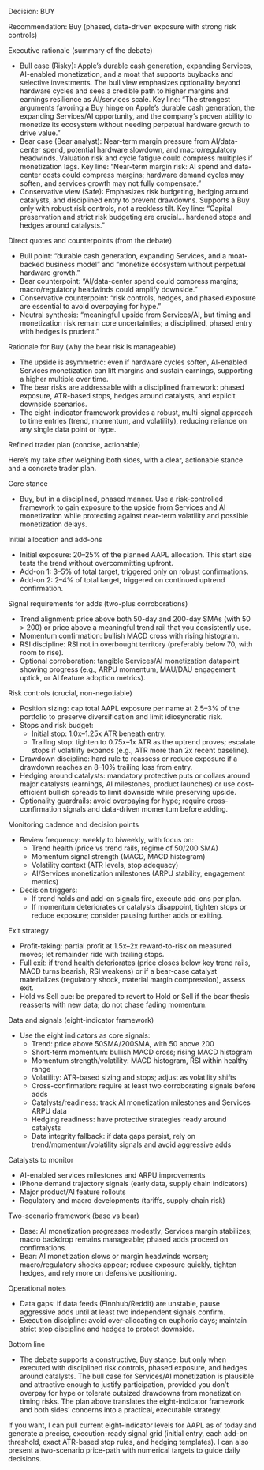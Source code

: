Decision: BUY

Recommendation: Buy (phased, data-driven exposure with strong risk controls)

Executive rationale (summary of the debate)
- Bull case (Risky): Apple’s durable cash generation, expanding Services, AI-enabled monetization, and a moat that supports buybacks and selective investments. The bull view emphasizes optionality beyond hardware cycles and sees a credible path to higher margins and earnings resilience as AI/services scale. Key line: “The strongest arguments favoring a Buy hinge on Apple’s durable cash generation, the expanding Services/AI opportunity, and the company’s proven ability to monetize its ecosystem without needing perpetual hardware growth to drive value.”
- Bear case (Bear analyst): Near-term margin pressure from AI/data-center spend, potential hardware slowdown, and macro/regulatory headwinds. Valuation risk and cycle fatigue could compress multiples if monetization lags. Key line: “Near-term margin risk: AI spend and data-center costs could compress margins; hardware demand cycles may soften, and services growth may not fully compensate.”
- Conservative view (Safe): Emphasizes risk budgeting, hedging around catalysts, and disciplined entry to prevent drawdowns. Supports a Buy only with robust risk controls, not a reckless tilt. Key line: “Capital preservation and strict risk budgeting are crucial… hardened stops and hedges around catalysts.”

Direct quotes and counterpoints (from the debate)
- Bull point: “durable cash generation, expanding Services, and a moat-backed business model” and “monetize ecosystem without perpetual hardware growth.”
- Bear counterpoint: “AI/data-center spend could compress margins; macro/regulatory headwinds could amplify downside.”
- Conservative counterpoint: “risk controls, hedges, and phased exposure are essential to avoid overpaying for hype.”
- Neutral synthesis: “meaningful upside from Services/AI, but timing and monetization risk remain core uncertainties; a disciplined, phased entry with hedges is prudent.”

Rationale for Buy (why the bear risk is manageable)
- The upside is asymmetric: even if hardware cycles soften, AI-enabled Services monetization can lift margins and sustain earnings, supporting a higher multiple over time.
- The bear risks are addressable with a disciplined framework: phased exposure, ATR-based stops, hedges around catalysts, and explicit downside scenarios.
- The eight-indicator framework provides a robust, multi-signal approach to time entries (trend, momentum, and volatility), reducing reliance on any single data point or hype.

Refined trader plan (concise, actionable)

Here’s my take after weighing both sides, with a clear, actionable stance and a concrete trader plan.

Core stance
- Buy, but in a disciplined, phased manner. Use a risk-controlled framework to gain exposure to the upside from Services and AI monetization while protecting against near-term volatility and possible monetization delays.

Initial allocation and add-ons
- Initial exposure: 20–25% of the planned AAPL allocation. This start size tests the trend without overcommitting upfront.
- Add-on 1: 3–5% of total target, triggered only on robust confirmations.
- Add-on 2: 2–4% of total target, triggered on continued uptrend confirmation.

Signal requirements for adds (two-plus corroborations)
- Trend alignment: price above both 50-day and 200-day SMAs (with 50 > 200) or price above a meaningful trend rail that you consistently use.
- Momentum confirmation: bullish MACD cross with rising histogram.
- RSI discipline: RSI not in overbought territory (preferably below 70, with room to rise).
- Optional corroboration: tangible Services/AI monetization datapoint showing progress (e.g., ARPU momentum, MAU/DAU engagement uptick, or AI feature adoption metrics).

Risk controls (crucial, non-negotiable)
- Position sizing: cap total AAPL exposure per name at 2.5–3% of the portfolio to preserve diversification and limit idiosyncratic risk.
- Stops and risk budget:
  - Initial stop: 1.0x–1.25x ATR beneath entry.
  - Trailing stop: tighten to 0.75x–1x ATR as the uptrend proves; escalate stops if volatility expands (e.g., ATR more than 2x recent baseline).
- Drawdown discipline: hard rule to reassess or reduce exposure if a drawdown reaches an 8–10% trailing loss from entry.
- Hedging around catalysts: mandatory protective puts or collars around major catalysts (earnings, AI milestones, product launches) or use cost-efficient bullish spreads to limit downside while preserving upside.
- Optionality guardrails: avoid overpaying for hype; require cross-confirmation signals and data-driven momentum before adding.

Monitoring cadence and decision points
- Review frequency: weekly to biweekly, with focus on:
  - Trend health (price vs trend rails, regime of 50/200 SMA)
  - Momentum signal strength (MACD, MACD histogram)
  - Volatility context (ATR levels, stop adequacy)
  - AI/Services monetization milestones (ARPU stability, engagement metrics)
- Decision triggers:
  - If trend holds and add-on signals fire, execute add-ons per plan.
  - If momentum deteriorates or catalysts disappoint, tighten stops or reduce exposure; consider pausing further adds or exiting.

Exit strategy
- Profit-taking: partial profit at 1.5x–2x reward-to-risk on measured moves; let remainder ride with trailing stops.
- Full exit: if trend health deteriorates (price closes below key trend rails, MACD turns bearish, RSI weakens) or if a bear-case catalyst materializes (regulatory shock, material margin compression), assess exit.
- Hold vs Sell cue: be prepared to revert to Hold or Sell if the bear thesis reasserts with new data; do not chase fading momentum.

Data and signals (eight-indicator framework)
- Use the eight indicators as core signals:
  - Trend: price above 50SMA/200SMA, with 50 above 200
  - Short-term momentum: bullish MACD cross; rising MACD histogram
  - Momentum strength/volatility: MACD histogram, RSI within healthy range
  - Volatility: ATR-based sizing and stops; adjust as volatility shifts
  - Cross-confirmation: require at least two corroborating signals before adds
  - Catalysts/readiness: track AI monetization milestones and Services ARPU data
  - Hedging readiness: have protective strategies ready around catalysts
  - Data integrity fallback: if data gaps persist, rely on trend/momentum/volatility signals and avoid aggressive adds

Catalysts to monitor
- AI-enabled services milestones and ARPU improvements
- iPhone demand trajectory signals (early data, supply chain indicators)
- Major product/AI feature rollouts
- Regulatory and macro developments (tariffs, supply-chain risk)

Two-scenario framework (base vs bear)
- Base: AI monetization progresses modestly; Services margin stabilizes; macro backdrop remains manageable; phased adds proceed on confirmations.
- Bear: AI monetization slows or margin headwinds worsen; macro/regulatory shocks appear; reduce exposure quickly, tighten hedges, and rely more on defensive positioning.

Operational notes
- Data gaps: if data feeds (Finnhub/Reddit) are unstable, pause aggressive adds until at least two independent signals confirm.
- Execution discipline: avoid over-allocating on euphoric days; maintain strict stop discipline and hedges to protect downside.

Bottom line
- The debate supports a constructive, Buy stance, but only when executed with disciplined risk controls, phased exposure, and hedges around catalysts. The bull case for Services/AI monetization is plausible and attractive enough to justify participation, provided you don’t overpay for hype or tolerate outsized drawdowns from monetization timing risks. The plan above translates the eight-indicator framework and both sides’ concerns into a practical, executable strategy.

If you want, I can pull current eight-indicator levels for AAPL as of today and generate a precise, execution-ready signal grid (initial entry, each add-on threshold, exact ATR-based stop rules, and hedging templates). I can also present a two-scenario price-path with numerical targets to guide daily decisions.